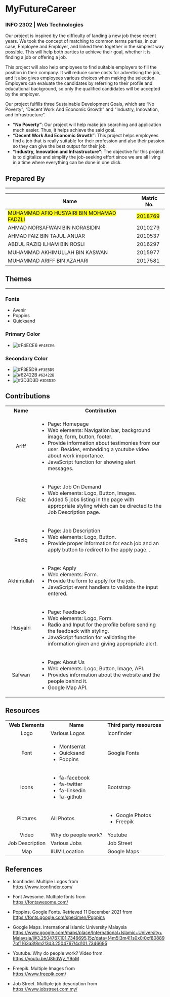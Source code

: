
# MyFutureCareer
### INFO 2302 | Web Technologies

Our project is inspired by the difficulty of landing a new job these recent years. We took the concept of matching to common terms parties, in our case, Employee and Employer, and linked them together in the simplest way possible. This will help both parties to achieve their goal, whether it is finding a job or offering a job.

This project will also help employees to find suitable employers to fill the position in their company.  It will reduce some costs for advertising the job, and it also gives employees various choices when making the selection.  Employers can evaluate the candidates by referring to their profile and educational background, so only the qualified candidates will be accepted by the employer.

Our project fulfills three Sustainable Development Goals, which are “No Poverty”, “Decent Work And Economic Growth” and “Industry, Innovation, and Infrastructure”. 

- **“No Poverty”**: Our project will help make job searching and application much easier. Thus, it helps achieve the said goal.
-  **“Decent Work And Economic Growth”**: This project helps employees find a job that is really suitable for their profession and also their passion so they can give the best output for their job.
- **“Industry, Innovation and Infrastructure”**: The objective for this project is to digitalize and simplify the job-seeking effort since we are all living in a time where everything can be done in one click.

## Prepared By

---

| Name | Matric No.|
| -----| ---------|
|<mark>MUHAMMAD AFIQ HUSYAIRI BIN MOHAMAD FADZLI</mark>|<mark>2018769</mark>|
|AHMAD NORSAFWAN BIN NORASIDIN|2010279|
|AHMAD FAIZ BIN TAJUL ANUAR|2010537|
|ABDUL RAZIQ ILHAM BIN ROSLI|2016297|
|MUHAMMAD AKHIMULLAH BIN KASWAN|2015977|
|MUHAMMAD ARIFF BIN AZAHARI|2017581|

## Themes

---

### Fonts
- Avenir
- Poppins
- Quicksand

### Primary Color
- ![#F4ECE6](https://via.placeholder.com/15/F4ECE6/000000?text=+) `#F4ECE6`

### Secondary Color 
-  ![#F3E5D9](https://via.placeholder.com/15/F3E5D9/000000?text=+) `#F3E5D9`
- ![#62422B](https://via.placeholder.com/15/62422B/000000?text=+) `#62422B`
- ![#3D3D3D](https://via.placeholder.com/15/3D3D3D/000000?text=+) `#3D3D3D`

## Contributions
<table>
    <tr>
      <th align="center">Name</th>
      <th align="center">Contribution</th>
    </tr>
    <tr>
      <td align="center">Ariff</td>
      <td >
      <ul>
        <li>Page: Homepage</li>
        <li>Web elements: Navigation bar, background image, form, button, footer.</li>
        <li>Provide information about testimonies from our user. Besides, embedding a youtube video               about work importance.</li>
        <li>JavaScript function for showing alert messages.</li>
    </ul>
      </td>
    </tr>
    <tr>
      <td align= "center">Faiz</td>
      <td>
         <ul>
        <li>Page: Job On Demand</li>
        <li>Web elements: Logo, Button, Images.</li>
        <li>Added 5 jobs listing in the page with appropriate styling which can be directed to the Job Description page.</li>
    </ul>
      </td>
    </tr>
    <tr>
      <td align= "center">Raziq</td>
      <td>
         <ul>
        <li>Page: Job Description</li>
        <li>Web elements: Logo, Button.</li>
        <li>Provide proper information for each job and an apply button to redirect to the apply page. .</li>
    </ul>
      </td>
    </tr>
    <tr>
      <td align= "center">Akhimullah</td>
      <td>
         <ul>
        <li>Page: Apply</li>
        <li>Web elements: Form.</li>
        <li>Provide the form to apply for the job.</li>
        <li>JavaScript event handlers to validate the input entered.</li>
    </ul>
      </td>
    </tr>
    <tr>
      <td align= "center">Husyairi</td>
      <td>
         <ul>
        <li>Page: Feedback</li>
        <li>Web elements: Logo, Form.</li>
        <li>Radio and Input for the profile before sending the feedback with styling.</li>
        <li>JavaScript function for validating the information given and giving appropriate alert.</l >
    </ul>
      </td>
    </tr>
    <tr>
      <td align= "center">Safwan</td>
      <td>
         <ul>
        <li>Page: About Us</li>
        <li>Web elements: Logo, Button, Image, API.</li>
        <li>Provides information about the website and the people behind it.</li>
        <li>Google Map API.</li>
    </ul>
    </td>
    </tr>
</table>

## Resources

<table>
    <tr  align="center">
      <th>Web Elements</th>
      <th>Name</th>
      <th>Third party resources</th>
    </tr>
    <tr>
      <td align="center">Logo</td>
      <td >Various Logos</td>
      <td>Iconfinder</td>
    </tr>
    <tr>
      <td align= "center">Font</td>
      <td>
        <ul>
            <li>Montserrat</li>
            <li>Quicksand</li>
            <li>Poppins</li>
        </ul>
      </td>
      <td>Google Fonts</td>
    </tr>
    <tr>
      <td align= "center">Icons</td>
      <td>
         <ul>
        <li>fa-facebook</li>
        <li>fa-twitter</li>
        <li>fa-linkedin</li>
        <li>fa-github</li>
    </ul>
    <td>Bootstrap</td>
      </td>
    </tr>
    <tr>
      <td align= "center">Pictures</td>
      <td>All Photos</td>
      <td>
         <ul>
        <li>Google Photos</li>
        <li>Freepik</li>
        </ul>
      </td>
    </tr>
    <tr>
      <td align= "center">Video</td>
      <td>Why do people work?</td>
      <td>Youtube</td>
    </tr>
    <tr>
      <td align= "center">Job Description</td>
      <td>Various Jobs</td>
      <td>Job Street</td>
    </tr>
    <tr>
      <td align= "center">Map</td>
      <td>IIUM Location</td>
      <td>Google Maps</td>
    </tr>
</table>

## References

- Iconfinder. Multiple Logos from <br>https://www.iconfinder.com/

- Font Awesome. Multiple fonts from <br>
https://fontawesome.com/

- Poppins. Google Fonts. Retrieved 11 December 2021 from <br>
https://fonts.google.com/specimen/Poppins

- Google Maps. International islamic University Malaysia <br>
https://www.google.com/maps/place/International+Islamic+University+Malaysia/@3.2504767,101.7346695,15z/data=!4m5!3m4!1s0x0:0xf808897bf1163a3!8m2!3d3.2504767!4d101.7346695

- Youtube. Why do people work? Video from <br>
https://youtu.be/J8hdWy_Y9oM

- Freepik. Multiple Images from <br>
https://www.freepik.com/

- Job Street. Multiple job description from <br>
https://www.jobstreet.com.my/

